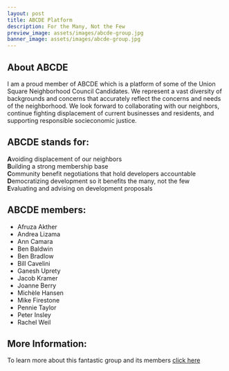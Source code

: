 ```yaml
---
layout: post
title: ABCDE Platform
description: For the Many, Not the Few
preview_image: assets/images/abcde-group.jpg
banner_image: assets/images/abcde-group.jpg
---
```


## About ABCDE

I am a proud member of ABCDE which is a platform of some of the Union Square Neighborhood Council Candidates. We represent a vast diversity of backgrounds and concerns that accurately reflect the concerns and needs of the neighborhood. We look forward to collaborating with our neighbors, continue fighting displacement of current businesses and residents, and supporting responsible socieconomic justice. 

## ABCDE stands for:

**A**voiding displacement of our neighbors<br />
**B**uilding a strong membership base<br />
**C**ommunity benefit negotiations that hold developers accountable<br />
**D**emocratizing development so it benefits the many, not the few<br />
**E**valuating and advising on development proposals

## ABCDE members:
 
- Afruza Akther
- Andrea Lizama 
- Ann Camara
- Ben Baldwin
- Ben Bradlow
- Bill Cavelini
- Ganesh Uprety
- Jacob Kramer
- Joanne Berry
- Michèle Hansen
- Mike Firestone
- Pennie Taylor
- Peter Insley
- Rachel Weil

## More Information:

To learn more about this fantastic group and its members [click here](https://abcdeusnc.tumblr.com)
